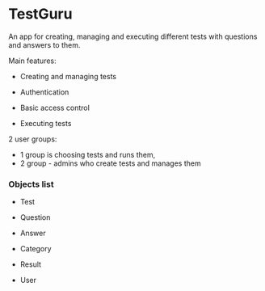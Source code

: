 # TestGuru

An app for creating, managing and executing different tests with questions and answers to them.

Main features:

* Creating and managing tests

* Authentication

* Basic access control

* Executing tests

2 user groups:

- 1 group is choosing tests and runs them,
- 2 group - admins who create tests and manages them

### Objects list

* Test

* Question

* Answer

* Category

* Result

* User
